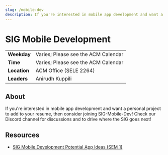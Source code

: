 ```yaml
---
slug: /mobile-dev
description: If you're interested in mobile app development and want a personal project to add to your resume, then consider joining SIG-Mobile-Dev!
---
```


# SIG Mobile Development

|              |                                                |
| ------------ | ---------------------------------------------- |
| **Weekday**  | Varies; Please see the ACM Calendar            |
| **Time**     | Varies; Please see the ACM Calendar            |
| **Location** | ACM Office (SELE 2264)                         |
| **Leaders**  | Anirudh Kuppili                                |

## About

If you're interested in mobile app development and want a personal project to add to your resume, then consider joining SIG-Mobile-Dev! Check our Discord channel for discussions and to drive where the SIG goes next!

## Resources

- [SIG Mobile Development Potential App Ideas (SEM 1)](/media/sigmobiledev/SIG%20Mobile%20Development%20Potential%20App%20Ideas%20%28SEM%201%29.pdf)
